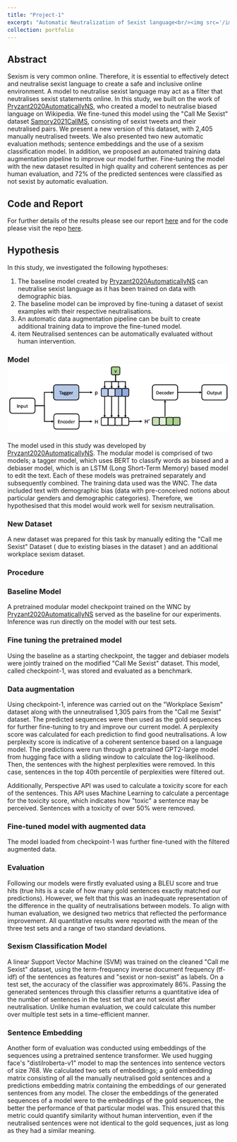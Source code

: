 ```yaml
---
title: "Project-1"
excerpt: "Automatic Neutralization of Sexist language<br/><img src='/images/flowshabri.png'>"
collection: portfolio
---
```




## Abstract

Sexism is very common online. Therefore, it is essential to effectively detect and neutralise sexist language to create a safe and inclusive online environment. A model to neutralise sexist language may act as a filter that neutralises sexist statements online. In this study, we built on the work of [Pryzant2020AutomaticallyNS](https://www.semanticscholar.org/paper/Automatically-Neutralizing-Subjective-Bias-in-Text-Pryzant-Martinez/16981cc4ddefd3ea7655754fd83a2a8ff2203a8b), who created a model to neutralise biased language on Wikipedia. We fine-tuned this model using the "Call Me Sexist" dataset [Samory2021CallMS](https://ojs.aaai.org/index.php/ICWSM/article/view/18085), consisting of sexist tweets and their neutralised pairs. We present a new version of this dataset, with 2,405 manually neutralised tweets. We also presented two new automatic evaluation methods; sentence embeddings and the use of a sexism classification model. In addition, we proposed an automated training data augmentation pipeline to improve our model further. Fine-tuning the model with the new dataset resulted in high quality and coherent sentences as per human evaluation, and 72% of the predicted sentences were classified as not sexist by automatic evaluation. 

## Code and Report

For further details of the results please see our report [here](https://github.com/ArnabPushilal/NLPreport/blob/master/NLP_report.pdf) and for the code please visit the repo [here](https://github.com/ArnabPushilal/NLPreport/blob/master/NLP_report.pdf).


## Hypothesis

In this study, we investigated the following hypotheses:

1. The baseline model created by [Pryzant2020AutomaticallyNS](https://www.semanticscholar.org/paper/Automatically-Neutralizing-Subjective-Bias-in-Text-Pryzant-Martinez/16981cc4ddefd3ea7655754fd83a2a8ff2203a8b) can neutralise sexist language as it has been trained on data with demographic bias.
2. The baseline model can be improved by fine-tuning a dataset of sexist examples with their respective neutralisations. 
3. An automatic data augmentation pipeline can be built to create additional training data to improve the fine-tuned model.
4. item Neutralised sentences can be automatically evaluated without human intervention.


### Model <img src='/images/modelarch.png'>

The model used in this study was developed by [Pryzant2020AutomaticallyNS](https://www.semanticscholar.org/paper/Automatically-Neutralizing-Subjective-Bias-in-Text-Pryzant-Martinez/16981cc4ddefd3ea7655754fd83a2a8ff2203a8b). The modular model is comprised of two models; a tagger model, which uses BERT  to classify words as biased and a debiaser model, which is an LSTM (Long Short-Term Memory) based model to edit the text. Each of these models was pretrained separately and subsequently combined. The training data used was the WNC. The data included text with demographic bias (data with pre-conceived notions about particular genders and demographic categories). Therefore, we hypothesised that this model would work well for sexism neutralisation.


### New Dataset

A new dataset was prepared for this task by manually editing the "Call me Sexist" Dataset ( due to existing biases in the dataset ) and an additional workplace sexism dataset.

### Procedure

### Baseline Model

 A pretrained modular model checkpoint trained on the WNC by  [Pryzant2020AutomaticallyNS](https://www.semanticscholar.org/paper/Automatically-Neutralizing-Subjective-Bias-in-Text-Pryzant-Martinez/16981cc4ddefd3ea7655754fd83a2a8ff2203a8b) served as the baseline for our experiments. Inference was run directly on the model with our test sets.

### Fine tuning the pretrained model

 Using the baseline as a starting checkpoint, the tagger and debiaser models were jointly trained on the modified "Call Me Sexist" dataset. This model, called checkpoint-1, was stored and evaluated as a benchmark.

### Data augmentation

 Using checkpoint-1, inference was carried out on the "Workplace Sexism" dataset along with the unneutralised 1,305 pairs from the "Call me Sexist" dataset. The predicted sequences were then used as the gold sequences for further fine-tuning to try and improve our current model. 
 A perplexity score was calculated for each prediction to find good neutralisations. A low perplexity score is indicative of a coherent sentence based on a language model.
 The predictions were run through a pretrained GPT2-large model from hugging face with a sliding window to calculate the log-likelihood. Then, the sentences with the highest perplexities were removed. In this case, sentences in the top 40th percentile of perplexities were filtered out.  

 Additionally, Perspective API was used to calculate a toxicity score for each of the sentences. This API uses Machine Learning to calculate a percentage for the toxicity score, which indicates how "toxic" a sentence may be perceived. Sentences with a toxicity of over 50% were removed.

### Fine-tuned model with augmented data
 The model loaded from checkpoint-1 was further fine-tuned with the filtered augmented data. 

### Evaluation

Following our models were firstly evaluated using a BLEU score and true hits (true hits is a scale of how many gold sentences exactly matched our predictions). However, we felt that this was an inadequate representation of the difference in the quality of neutralisations between models. To align with human evaluation, we designed two metrics that reflected the performance improvement. All quantitative results were reported with the mean of the three test sets and a range of two standard deviations.


### Sexism Classification Model 
A linear Support Vector Machine (SVM) was trained on the cleaned "Call me Sexist" dataset, using the term-frequency inverse document frequency (tf-idf) of the sentences as features and "sexist or non-sexist" as labels. On a test set, the accuracy of the classifier was approximately 86\%. Passing the generated sentences through this classifier returns a quantitative idea of the number of sentences in the test set that are not sexist after neutralisation. Unlike human evaluation, we could calculate this number over multiple test sets in a time-efficient manner.  

### Sentence Embedding
 Another form of evaluation was conducted using embeddings of the sequences using a pretrained sentence transformer. We used hugging face's "distilroberta-v1" model to map the sentences into sentence vectors of size 768. We calculated two sets of embeddings; a gold embedding matrix consisting of all the manually neutralised gold sentences and a predictions embedding matrix containing the embeddings of our generated sentences from any model. The closer the embeddings of the generated sequences of a model were to the embeddings of the gold sequences, the better the performance of that particular model was. This ensured that this metric could quantify similarity without human intervention, even if the neutralised sentences were not identical to the gold sequences, just as long as they had a similar meaning.




